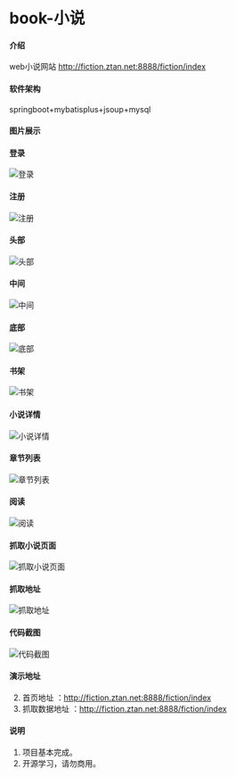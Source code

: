 # book-小说

#### 介绍
web小说网站  http://fiction.ztan.net:8888/fiction/index

#### 软件架构
springboot+mybatisplus+jsoup+mysql


#### 图片展示

#### 登录

![登录](https://images.gitee.com/uploads/images/2020/0106/221039_e62bc99f_5423276.png "屏幕截图.png")

#### 注册

![注册](https://images.gitee.com/uploads/images/2020/0106/221135_bc30250f_5423276.png "屏幕截图.png")

#### 头部

![头部](https://images.gitee.com/uploads/images/2019/1220/003342_5a6182c9_5423276.png "屏幕截图.png")

#### 中间

![中间](https://images.gitee.com/uploads/images/2019/1220/003415_a7e2e5af_5423276.png "屏幕截图.png")

#### 底部 

![底部](https://images.gitee.com/uploads/images/2019/1220/003453_246b5461_5423276.png "屏幕截图.png")

#### 书架

![书架](https://images.gitee.com/uploads/images/2020/0106/220854_5a050dd4_5423276.png "屏幕截图.png")

#### 小说详情

![小说详情](https://images.gitee.com/uploads/images/2019/1220/003510_8de5c3f2_5423276.png "屏幕截图.png")

#### 章节列表

![章节列表](https://images.gitee.com/uploads/images/2019/1220/003536_9b403642_5423276.png "屏幕截图.png")

#### 阅读

![阅读](https://images.gitee.com/uploads/images/2019/1220/003602_262b0701_5423276.png "屏幕截图.png")

#### 抓取小说页面
                                    
![抓取小说页面](https://images.gitee.com/uploads/images/2019/1231/153536_7ec0df53_5423276.png "屏幕截图.png")

#### 抓取地址

![抓取地址](https://images.gitee.com/uploads/images/2019/1231/153637_a67d4f6c_5423276.png "屏幕截图.png")

#### 代码截图
![代码截图](https://images.gitee.com/uploads/images/2020/0909/164022_6c652e86_5423276.png "屏幕截图.png")
#### 演示地址

2.   首页地址 ：http://fiction.ztan.net:8888/fiction/index
3.   抓取数据地址 ：http://fiction.ztan.net:8888/fiction/index

#### 说明

1.   项目基本完成。
2.   开源学习，请勿商用。
